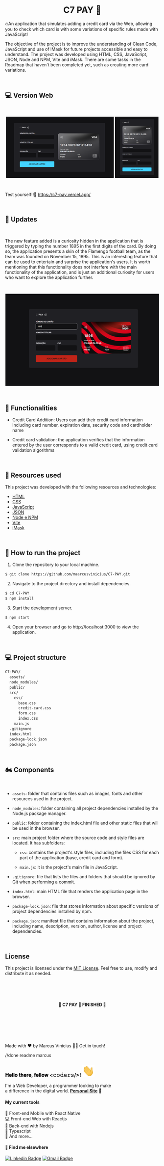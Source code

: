 <h1 align="center">C7 PAY 🏦</h1>

<p align="left">🔥An application that simulates adding a credit card via the Web, allowing you to check which card is with some variations of specific rules made with JavaScript!

<br />

The objective of the project is to improve the understanding of Clean Code, JavaScript and use of IMask for future projects accessible and easy to understand. The project was developed using HTML, CSS, JavaScript, JSON, Node and NPM, Vite and iMask. There are some tasks in the Roadmap that haven't been completed yet, such as creating more card variations.

<br />

## 💻 Version Web

<br />

<div id="layout" align="center">
  <p align="stretch">
    <img align="center" height="200" alt="NextLevelWeek" title="#NextLevelWeek" src="./assets/Web Img Ti1.png">
    <img align="center" height="200" alt="NextLevelWeek" title="#NextLevelWeek" src="./assets/Web Img Ti2.png">
  </p>
</div>

<br />

Test yourself!!🔎 https://c7-pay.vercel.app/

<br />

## 🔧 Updates

<br />

<p align="left">

The new feature added is a curiosity hidden in the application that is triggered by typing the number 1895 in the first digits of the card. By doing so, the application presents a skin of the Flamengo football team, as the team was founded on November 15, 1895. This is an interesting feature that can be used to entertain and surprise the application's users. It is worth mentioning that this functionality does not interfere with the main functionality of the application, and is just an additional curiosity for users who want to explore the application further.

</p>

<br />

<div id="layout" align="center">
  <p align="stretch">
    <img align="center" height="300" alt="NextLevelWeek" title="#NextLevelWeek" src="./assets/Screenshot_Flamengo.png">
  </p>
</div>

<br />

## 🎡 Functionalities

- Credit Card Addition: Users can add their credit card information including card number, expiration date, security code and cardholder name

- Credit card validation: the application verifies that the information entered by the user corresponds to a valid credit card, using credit card validation algorithms

<br />

## 🔧 Resources used

This project was developed with the following resources and technologies:

- [HTML](https://developer.mozilla.org/pt-BR/docs/Web/HTML)
- [CSS](https://developer.mozilla.org/pt-BR/docs/Web/CSS)
- [JavaScript](https://developer.mozilla.org/pt-BR/docs/Web/JavaScript)
- [JSON](https://developer.mozilla.org/pt-BR/docs/Learn/JavaScript/Objects/JSON)
- [Node e NPM](https://nodejs.org/)
- [Vite](https://vitejs.dev/)
- [iMask](https://imask.js.org)

<br />

## 🚀 How to run the project

1. Clone the repository to your local machine.

```bash
$ git clone https://github.com/maarcusvinicius/C7-PAY.git
```

2. Navigate to the project directory and install dependencies.

```bash
$ cd C7-PAY
$ npm install
```

3. Start the development server.

```bash
$ npm start
```

4. Open your browser and go to http://localhost:3000 to view the application.

<br />

## 💻 Project structure

```bash
C7-PAY/
  assets/
  node_modules/
  public/
  src/
    css/
      base.css
      credit-card.css
      form.css
      index.css
    main.js
  .gitignore
  index.html
  package-lock.json
  package.json
```

<br />

## 🏍️ Components

<br />

- `assets`: folder that contains files such as images, fonts and other resources used in the project.

- `node_modules`: folder containing all project dependencies installed by the Node.js package manager.

- `public`: folder containing the index.html file and other static files that will be used in the browser.

- `src`: main project folder where the source code and style files are located. It has subfolders:
    
     - `css`: contains the project's style files, including the files
     CSS for each part of the application (base, credit card and form).

     - `main.js`: it is the project's main file in JavaScript.

- `.gitignore`: file that lists the files and folders that should be ignored by Git when performing a commit.

- `index.html`: main HTML file that renders the application page in the browser.

- `package-lock.json`: file that stores information about specific versions of project dependencies installed by npm.

- `package.json`: manifest file that contains information about the project, including name, description, version, author, license and project dependencies.

<br />

## License

<p>

This project is licensed under the [MIT License](https://opensource.org/license/mit/). Feel free to use, modify and distribute it as needed.

</p>

<br />
<br />
<br />
<h4 align="center">
  🚧 C7 PAY 🏦 FINISHED 🚧
</h4>
<br />
<br />
<br />
<br />
<br />

Made with ❤️ by Marcus Vinicius 👋🏽 Get in touch!

//done readme marcus










### 𝐇𝐞𝐥𝐥𝐨 𝐭𝐡𝐞𝐫𝐞, 𝐟𝐞𝐥𝐥𝐨𝐰 <𝚌𝚘𝚍𝚎𝚛𝚜/>! <img width="40" src="https://raw.githubusercontent.com/ABSphreak/ABSphreak/master/gifs/Hi.gif">

I'm a Web Developer, a programmer looking to make <br /> a difference in the digital world. [**Personal Site**](https://marcus-dev.vercel.app/) 🚀

#### My current tools

📲 Front-end Mobile with React Native  
💻 Front-end Web with Reactjs  
📡 Back-end with Nodejs  
🔣 Typescript  
🧰 And more...

#### 💬 Find me elsewhere

[![Linkedin Badge](https://img.shields.io/badge/-Linkedin-blue?style=flat-square&logo=Linkedin&logoColor=white&link=https://www.linkedin.com/in/marcus-vinicius-507718228/)](https://www.linkedin.com/in/marcus-vinicius-507718228/)
[![Gmail Badge](https://img.shields.io/badge/-marcus.editor77@gmail.com-c14438?style=flat-square&logo=Gmail&logoColor=white&link=mailto:marcus.editor77@gmail.com)](marcus.editor77@gmail.com)
